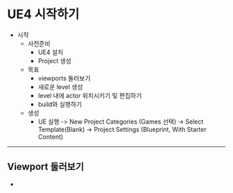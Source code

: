 # UE4 시작하기
* 시작
  * 사전준비
    * UE4 설치
    * Project 생성
  * 목표
    * viewports 둘러보기
    * 새로운 level 생성
    * level 내에 actor 위치시키기 및 편집하기
    * build와 실행하기
  * 생성
    * UE 실행 -> New Project Categories (Games 선택) -> Select Template(Blank) -> Project Settings (Blueprint, With Starter Content)
----
## Viewport 둘러보기
* 